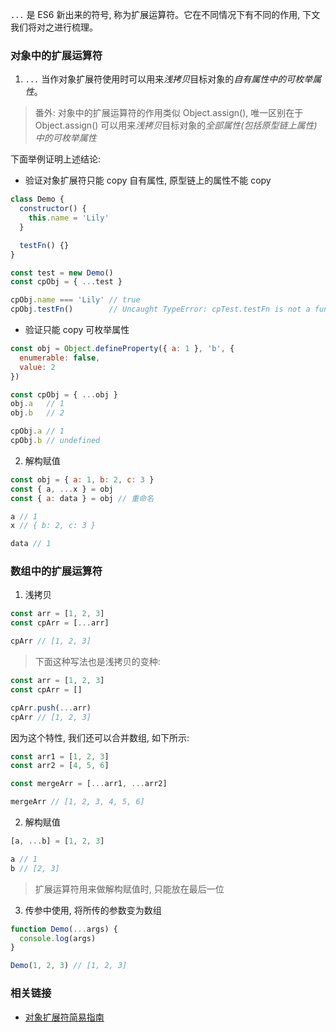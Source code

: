 `...` 是 ES6 新出来的符号, 称为扩展运算符。它在不同情况下有不同的作用, 下文我们将对之进行梳理。

### 对象中的扩展运算符

1. `...` 当作对象扩展符使用时可以用来*浅拷贝*目标对象的*自有属性中的可枚举属性*。

> 番外: 对象中的扩展运算符的作用类似 Object.assign(), 唯一区别在于 Object.assign() 可以用来*浅拷贝*目标对象的*全部属性(包括原型链上属性)中的可枚举属性*

下面举例证明上述结论:

* 验证对象扩展符只能 copy 自有属性, 原型链上的属性不能 copy

```js
class Demo {
  constructor() {
    this.name = 'Lily'
  }

  testFn() {}
}

const test = new Demo()
const cpObj = { ...test }

cpObj.name === 'Lily' // true
cpObj.testFn()        // Uncaught TypeError: cpTest.testFn is not a function
```

* 验证只能 copy 可枚举属性

```js
const obj = Object.defineProperty({ a: 1 }, 'b', {
  enumerable: false,
  value: 2
})

const cpObj = { ...obj }
obj.a   // 1
obj.b   // 2

cpObj.a // 1
cpObj.b // undefined
```

2. 解构赋值

```js
const obj = { a: 1, b: 2, c: 3 }
const { a, ...x } = obj
const { a: data } = obj // 重命名

a // 1
x // { b: 2, c: 3 }

data // 1
```

### 数组中的扩展运算符

1. 浅拷贝

```js
const arr = [1, 2, 3]
const cpArr = [...arr]

cpArr // [1, 2, 3]
```

> 下面这种写法也是浅拷贝的变种:

```js
const arr = [1, 2, 3]
const cpArr = []

cpArr.push(...arr)
cpArr // [1, 2, 3]
```

因为这个特性, 我们还可以合并数组, 如下所示:

```js
const arr1 = [1, 2, 3]
const arr2 = [4, 5, 6]

const mergeArr = [...arr1, ...arr2]

mergeArr // [1, 2, 3, 4, 5, 6]
```

2. 解构赋值

```js
[a, ...b] = [1, 2, 3]

a // 1
b // [2, 3]
```

> 扩展运算符用来做解构赋值时, 只能放在最后一位

3. 传参中使用, 将所传的参数变为数组

```js
function Demo(...args) {
  console.log(args)
}

Demo(1, 2, 3) // [1, 2, 3]
```

### 相关链接

* [对象扩展符简易指南](https://www.zcfy.cc/article/an-easy-guide-to-object-rest-spread-properties-in-javascript)